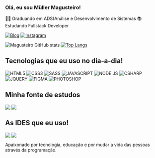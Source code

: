 ### Olá, eu sou Müller Magusteiro!

👨‍💻 Graduando em ADS(Análise e Desenvolvimento de Sistemas
📚 Estudando Fullstack Developer

[![Blog](https://img.shields.io/badge/LinkedIn-0077B5?style=for-the-badge&logo=linkedin&logoColor=white)](https://www.linkedin.com/in/m%C3%BCller-magusteiro-b590b3230/)
[![Instagram](https://img.shields.io/badge/Instagram-E4405F?style=for-the-badge&logo=instagram&logoColor=white)](https://www.instagram.com/millermagusteiro3/)

![Magusteiro GitHub stats](https://github-readme-stats.vercel.app/api?username=magusteiro&show_icons=true&theme=radical)
[![Top Langs](https://github-readme-stats.vercel.app/api/top-langs/?username=magusteiro&hide=html,css3,sass,javascript,node.js,c#,jquery)](https://github.com/magusteiro/github-readme-stats)

## Tecnologias que eu uso no dia-a-dia!

<div style="display: inline-block">
    <img align="center" alt="HTML5" src="https://img.shields.io/badge/HTML5-E34F26?style=for-the-badge&logo=html5&logoColor=white"/>
    <img align="center" alt="CSS3" src="https://img.shields.io/badge/CSS3-1572B6?style=for-the-badge&logo=css3&logoColor=white"/>
    <img align="center" alt="SASS" src="https://img.shields.io/badge/Sass-CC6699?style=for-the-badge&logo=sass&logoColor=white"/>
    <img align="center" alt="JAVASCRIPT" src="https://img.shields.io/badge/JavaScript-F7DF1E?style=for-the-badge&logo=javascript&logoColor=black"/>
    <img align="center" alt="NODE.JS" src="https://img.shields.io/badge/Node.js-43853D?style=for-the-badge&logo=node.js&logoColor=white"/>
    <img align="center" alt="CSHARP" src="https://img.shields.io/badge/C%23-239120?style=for-the-badge&logo=c-sharp&logoColor=white"/>
    <img align="center" alt="JQUERY" src="https://img.shields.io/badge/jQuery-0769AD?style=for-the-badge&logo=jquery&logoColor=white"/>
    <img align="center" alt="FIGMA" src="https://img.shields.io/badge/Figma-F24E1E?style=for-the-badge&logo=figma&logoColor=white"/>
    <img align="center" alt="PHOTOSHOP" src="https://aleen42.github.io/badges/src/photoshop.svg"/>
</div>

## Minha fonte de estudos 
 
<div style="display: inline-block">
  <img align="center" src="https://img.shields.io/badge/Udemy-EC5252?style=for-the-badge&logo=Udemy&logoColor=white">
  <img align="center" src="https://img.shields.io/badge/MDN_Web_Docs-black?style=for-the-badge&logo=mdnwebdocs&logoColor=white">
</div>

## As IDES que eu uso!

<div style="display: inline-block">
  <img align="center" src="https://img.shields.io/badge/Visual_Studio_Code-0078D4?style=for-the-badge&logo=visual%20studio%20code&logoColor=white">
  <img align="center" src="https://img.shields.io/badge/Visual_Studio-5C2D91?style=for-the-badge&logo=visual%20studio&logoColor=white">
</div><br>

Apaixonado por tecnologia, educação e por mudar a vida das pessoas através da programação. 
